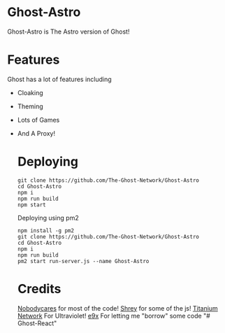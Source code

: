 # Ghost-Astro

Ghost-Astro is The Astro version of Ghost!

# Features

Ghost has a lot of features including

-   Cloaking
-   Theming
-   Lots of Games
-   And A Proxy!

    # Deploying

    ```
    git clone https://github.com/The-Ghost-Network/Ghost-Astro
    cd Ghost-Astro
    npm i
    npm run build
    npm start
    ```

    Deploying using pm2

    ```
    npm install -g pm2
    git clone https://github.com/The-Ghost-Network/Ghost-Astro
    cd Ghost-Astro
    npm i
    npm run build
    pm2 start run-server.js --name Ghost-Astro
    ```

    # Credits

    [Nobodycares](https://github.com/Nobodycares-lo) for most of the code!
    [Shrey](https://github.com/Shrey719) for some of the js!
    [Titanium Network](https://github.com/TitaniumNetwork-dev) For Ultraviolet!
    [e9x](https://github.com/e9x) For letting me "borrow" some code
"# Ghost-React" 
